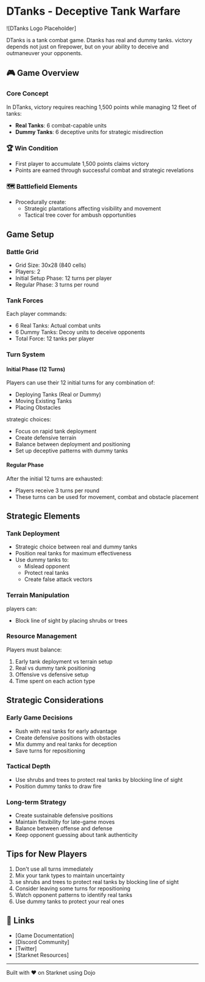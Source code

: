 # DTanks - Deceptive Tank Warfare

![DTanks Logo Placeholder]

DTanks is a  tank combat game. Dtanks has real and dummy tanks. victory depends not just on firepower, but on your ability to deceive and outmaneuver your opponents.

## 🎮 Game Overview

### Core Concept
In DTanks, victory requires reaching 1,500 points while managing 12 fleet of tanks:
- **Real Tanks**: 6 combat-capable units
- **Dummy Tanks**: 6 deceptive units for strategic misdirection

### 🏆 Win Condition
- First player to accumulate 1,500 points claims victory
- Points are earned through successful combat and strategic revelations

### 🗺️ Battlefield Elements
- Procedurally create:
  - Strategic plantations affecting visibility and movement
  - Tactical tree cover for ambush opportunities
  

## Game Setup

### Battle Grid
- Grid Size: 30x28 (840 cells)
- Players: 2
- Initial Setup Phase: 12 turns per player
- Regular Phase: 3 turns per round

### Tank Forces
Each player commands:
- 6 Real Tanks: Actual combat units
- 6 Dummy Tanks: Decoy units to deceive opponents
- Total Force: 12 tanks per player

### Turn System

#### Initial Phase (12 Turns)
Players can use their 12 initial turns for any combination of:
- Deploying Tanks (Real or Dummy)
- Moving Existing Tanks
- Placing Obstacles

strategic choices:
- Focus on rapid tank deployment
- Create defensive terrain
- Balance between deployment and positioning
- Set up deceptive patterns with dummy tanks

#### Regular Phase
After the initial 12 turns are exhausted:
- Players receive 3 turns per round
- These turns can be used for movement,  combat and obstacle placement


## Strategic Elements

### Tank Deployment
- Strategic choice between real and dummy tanks
- Position real tanks for maximum effectiveness
- Use dummy tanks to:
  - Mislead opponent
  - Protect real tanks
  - Create false attack vectors

### Terrain Manipulation
players can:

- Block line of sight by placing shrubs or trees

### Resource Management
Players must balance:
1. Early tank deployment vs terrain setup
2. Real vs dummy tank positioning
3. Offensive vs defensive setup
4. Time spent on each action type

## Strategic Considerations

### Early Game Decisions
- Rush with real tanks for early advantage
- Create defensive positions with obstacles
- Mix dummy and real tanks for deception
- Save turns for repositioning

### Tactical Depth
- Use shrubs and trees to protect real tanks by blocking line of sight
- Position dummy tanks to draw fire

### Long-term Strategy
- Create sustainable defensive positions
- Maintain flexibility for late-game moves
- Balance between offense and defense
- Keep opponent guessing about tank authenticity

## Tips for New Players
1. Don't use all turns immediately
2. Mix your tank types to maintain uncertainty
3. se shrubs and trees to protect real tanks by blocking line of sight
4. Consider leaving some turns for repositioning
5. Watch opponent patterns to identify real tanks
6. Use dummy tanks to protect your real ones



## 🔗 Links
- [Game Documentation]
- [Discord Community]
- [Twitter]
- [Starknet Resources]

---

Built with ❤️ on Starknet using Dojo
